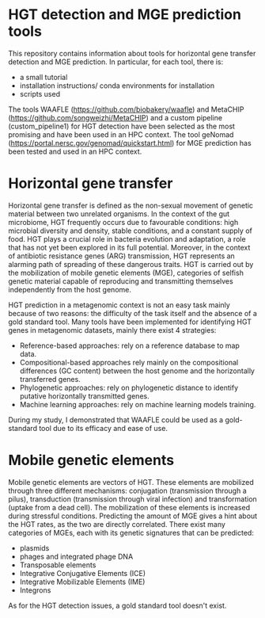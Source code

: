 # HGT detection and MGE prediction tools
This repository contains information about tools for horizontal gene transfer detection and MGE prediction. In particular, for each tool, there is:
- a small tutorial
- installation instructions/ conda environments for installation
- scripts used

The tools WAAFLE (https://github.com/biobakery/waafle) and MetaCHIP (https://github.com/songweizhi/MetaCHIP) and a custom pipeline (custom_pipeline1) for HGT detection have been selected as the most promising and have been used in an HPC context. The tool geNomad (https://portal.nersc.gov/genomad/quickstart.html) for MGE prediction has been tested and used in an HPC context.

# Horizontal gene transfer
Horizontal gene transfer is defined as the non-sexual movement of genetic material between two unrelated organisms. In the context of the gut microbiome, HGT frequently occurs due to favourable conditions: high microbial diversity and density, stable conditions, and a constant supply of food. HGT plays a crucial role in bacteria evolution and adaptation, a role that has not yet been explored in its full potential. Moreover, in the context of antibiotic resistance genes (ARG) transmission, HGT represents an alarming path of spreading of these dangerous traits. HGT is carried out by the mobilization of mobile genetic elements (MGE), categories of selfish genetic material capable of reproducing and transmitting themselves independently from the host genome.

HGT prediction in a metagenomic context is not an easy task mainly because of two reasons: the difficulty of the task itself and the absence of a gold standard tool. Many tools have been implemented for identifying HGT genes in metagenomic datasets, mainly there exist 4 strategies:
- Reference-based approaches: rely on a reference database to map data.
- Compositional-based approaches rely mainly on the compositional differences (GC content) between the host genome and the horizontally transferred genes.
- Phylogenetic approaches: rely on phylogenetic distance to identify putative horizontally transmitted genes.
- Machine learning approaches: rely on machine learning models training.

During my study, I demonstrated that WAAFLE could be used as a gold-standard tool due to its efficacy and ease of use.

# Mobile genetic elements
Mobile genetic elements are vectors of HGT. These elements are mobilized through three different mechanisms: conjugation (transmission through a pilus), transduction (transmission through viral infection) and transformation (uptake from a dead cell). The mobilization of these elements is increased during stressful conditions. Predicting the amount of MGE gives a hint about the HGT rates, as the two are directly correlated. There exist many categories of MGEs, each with its genetic signatures that can be predicted:
- plasmids
- phages and integrated phage DNA
- Transposable elements
- Integrative Conjugative Elements (ICE)
- Integrative Mobilizable Elements (IME)
- Integrons

As for the HGT detection issues, a gold standard tool doesn't exist.
